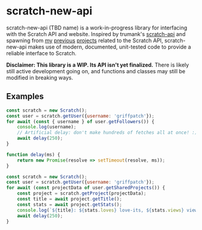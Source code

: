 # scratch-new-api

scratch-new-api (TBD name) is a work-in-progress library for interfacing with the Scratch API and website. Inspired by trumank's [scratch-api](https://github.com/trumank/scratch-api) and spawning from [my](https://github.com/towerofnix/scratch-api-unofficial-docs/) [previous](https://github.com/towerofnix/scratch-client-omg) [projects](https://git.ed1.club/florrie/scratchrlol.git/) related to the Scratch API, scratch-new-api makes use of modern, documented, unit-tested code to provide a reliable interface to Scratch.

**Disclaimer: This library is a WIP. Its API isn't yet finalized.** There is likely still active development going on, and functions and classes may still be modified in breaking ways.

## Examples

```js
const scratch = new Scratch();
const user = scratch.getUser({username: 'griffpatch'});
for await (const { username } of user.getFollowers()) {
    console.log(username);
    // Artificial delay: don't make hundreds of fetches all at once! :)
    await delay(250);
}

function delay(ms) {
    return new Promise(resolve => setTimeout(resolve, ms));
}
```

```js
const scratch = new Scratch();
const user = scratch.getUser({username: 'griffpatch'});
for await (const projectData of user.getSharedProjects()) {
    const project = scratch.getProject(projectData);
    const title = await project.getTitle();
    const stats = await project.getStats();
    console.log(`${title}: ${stats.loves} love-its, ${stats.views} views`);
    await delay(250);
}
```
